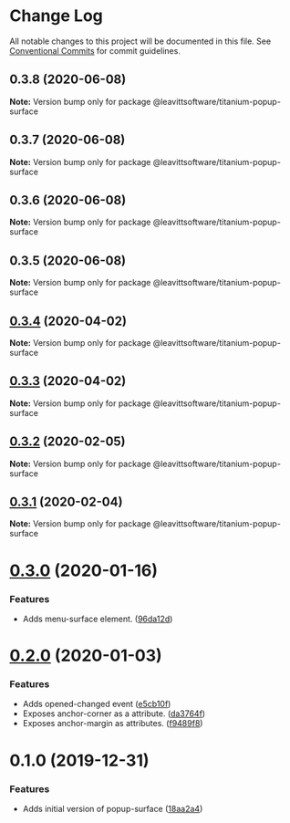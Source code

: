 # Change Log

All notable changes to this project will be documented in this file.
See [Conventional Commits](https://conventionalcommits.org) for commit guidelines.

## 0.3.8 (2020-06-08)

**Note:** Version bump only for package @leavittsoftware/titanium-popup-surface





## 0.3.7 (2020-06-08)

**Note:** Version bump only for package @leavittsoftware/titanium-popup-surface





## 0.3.6 (2020-06-08)

**Note:** Version bump only for package @leavittsoftware/titanium-popup-surface





## 0.3.5 (2020-06-08)

**Note:** Version bump only for package @leavittsoftware/titanium-popup-surface





## [0.3.4](https://github.com/LeavittSoftware/titanium-elements/compare/@leavittsoftware/titanium-popup-surface@0.3.3...@leavittsoftware/titanium-popup-surface@0.3.4) (2020-04-02)

**Note:** Version bump only for package @leavittsoftware/titanium-popup-surface





## [0.3.3](https://github.com/LeavittSoftware/titanium-elements/compare/@leavittsoftware/titanium-popup-surface@0.3.2...@leavittsoftware/titanium-popup-surface@0.3.3) (2020-04-02)

**Note:** Version bump only for package @leavittsoftware/titanium-popup-surface





## [0.3.2](https://github.com/LeavittSoftware/titanium-elements/compare/@leavittsoftware/titanium-popup-surface@0.3.1...@leavittsoftware/titanium-popup-surface@0.3.2) (2020-02-05)

**Note:** Version bump only for package @leavittsoftware/titanium-popup-surface





## [0.3.1](https://github.com/LeavittSoftware/titanium-elements/compare/@leavittsoftware/titanium-popup-surface@0.3.0...@leavittsoftware/titanium-popup-surface@0.3.1) (2020-02-04)

**Note:** Version bump only for package @leavittsoftware/titanium-popup-surface





# [0.3.0](https://github.com/LeavittSoftware/titanium-elements/compare/@leavittsoftware/titanium-popup-surface@0.2.0...@leavittsoftware/titanium-popup-surface@0.3.0) (2020-01-16)


### Features

* Adds menu-surface element. ([96da12d](https://github.com/LeavittSoftware/titanium-elements/commit/96da12d07f0c4cdcbe310bf556abf9009df35e4d))





# [0.2.0](https://github.com/LeavittSoftware/titanium-elements/compare/@leavittsoftware/titanium-popup-surface@0.1.0...@leavittsoftware/titanium-popup-surface@0.2.0) (2020-01-03)


### Features

* Adds opened-changed event  ([e5cb10f](https://github.com/LeavittSoftware/titanium-elements/commit/e5cb10f6a7404238e8397470b47231f00f5e3166))
* Exposes anchor-corner as a attribute. ([da3764f](https://github.com/LeavittSoftware/titanium-elements/commit/da3764f68b05aa90768b9147eb91d0c74be4b1e8))
* Exposes anchor-margin as attributes. ([f9489f8](https://github.com/LeavittSoftware/titanium-elements/commit/f9489f82d03b07a673a4c7a2737cc38a7d08b8c5))





# 0.1.0 (2019-12-31)


### Features

* Adds initial version of popup-surface  ([18aa2a4](https://github.com/LeavittSoftware/titanium-elements/commit/18aa2a465d19c532791db63d66b14164423c9be5))

